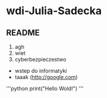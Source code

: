 # wdi-Julia-Sadecka
## README 
1. agh
2. wiet
3. cyberbezpieczestwo
  - wstep do informatyki
  - taaak
(http://google.com)

'''python
print("Hello Wold!")
'''
